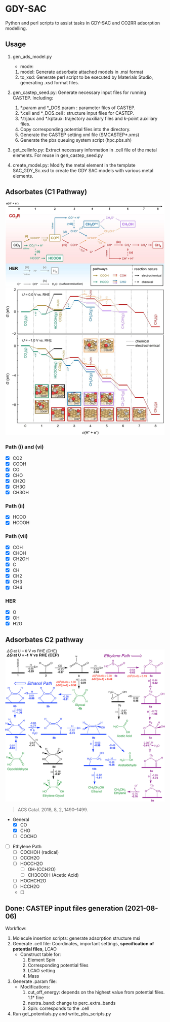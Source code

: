# GDY-SAC

Python and perl scripts to assist tasks in GDY-SAC and CO2RR adsorption modelling.

## Usage

1. gen_ads_model.py

   - mode:

   1. model: Generate adsorbate attached models in .msi format
   2. to_xsd: Generate perl script to be executed by Materials Studio, generating .xsd format files.

2. gen_castep_seed.py: Generate necessary input files for running CASTEP. Including:

   1. \*.param and \*\_DOS.param : parameter files of CASTEP.
   2. \*.cell and \*\_DOS.cell : structure input files for CASTEP.
   3. \*.trjaux and \*.kptaux: trajectory auxiliary files and k-point auxiliary files.
   4. Copy corresponding potential files into the directory.
   5. Generate the CASTEP setting xml file (SMCASTEP\*.xms)
   6. Generate the pbs queuing system script (hpc.pbs.sh)

3. get_cellinfo.py: Extract necessary information in .cell file of the metal elements. For reuse in gen_castep_seed.py

4. create_model.py: Modify the metal element in the template SAC_GDY_Sc.xsd to create the GDY SAC models with various metal elements.

## Adsorbates (C1 Pathway)

![C1_path](figures/C1_path.jpg)
![adsorbates](figures/adsorbate.jpg)

### Path (i) and (vi)

- [x] CO2
- [x] COOH
- [x] CO
- [x] CHO
- [x] CH2O
- [x] CH3O
- [x] CH3OH

### Path (ii)

- [x] HCOO
- [x] HCOOH

### Path (vii)

- [x] COH
- [x] CHOH
- [x] CH2OH
- [x] C
- [x] CH
- [x] CH2
- [x] CH3
- [x] CH4

### HER

- [x] O
- [x] OH
- [x] H2O

## Adsorbates C2 pathway

![C2_path](figures/C2_path.jpg)

> ACS Catal. 2018, 8, 2, 1490–1499.

- General
  - [x] CO
  - [x] CHO
  - [ ] COCHO
- [ ] Ethylene Path
  - [ ] COCHOH (radical)
  - [ ] OCCH2O
  - [ ] HOCCH2O
    - [ ] OH-(CCH2O)
    - [ ] CH3COOH (Acetic Acid)
  - [ ] HOCHCH2O
  - [ ] HCCH2O
  - [ ] 

## Done: CASTEP input files generation (2021-08-06)

Workflow:

1. Molecule insertion scripts: generate adsorption structure msi
2. Generate .cell file: Coordinates, important settings, **specification of potential files**, LCAO
   - Construct table for:
     1. Element Spin
     2. Corresponding potential files
     3. LCAO setting
     4. Mass
3. Generate .param file:
   - Modifications:
     1. cut_off_energy: depends on the highest value from potential files. 1.1\* fine
     2. nextra_band: change to perc_extra_bands
     3. Spin: corresponds to the .cell
4. Run get_potentials.py and write_pbs_scripts.py
